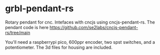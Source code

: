 # grbl-pendant-rs
Rotary pendant for cnc.  Intefaces with cncjs using cncjs-pendant-rs.  The pendant code is here https://github.com/se2labs/cncjs-pendant-rs/tree/main

You'll need a raspberrypi pico, 600ppr encoder, two spst switches, and a potentiometer.  The 3d files for housing are included.
